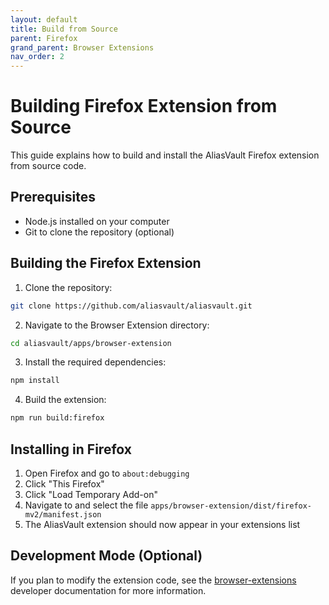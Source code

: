 ```yaml
---
layout: default
title: Build from Source
parent: Firefox
grand_parent: Browser Extensions
nav_order: 2
---
```


# Building Firefox Extension from Source

This guide explains how to build and install the AliasVault Firefox extension from source code.

## Prerequisites

- Node.js installed on your computer
- Git to clone the repository (optional)

## Building the Firefox Extension

1. Clone the repository:
```bash
git clone https://github.com/aliasvault/aliasvault.git
```

2. Navigate to the Browser Extension directory:
```bash
cd aliasvault/apps/browser-extension
```

3. Install the required dependencies:
```bash
npm install
```

4. Build the extension:
```bash
npm run build:firefox
```

## Installing in Firefox

1. Open Firefox and go to `about:debugging`
2. Click "This Firefox"
3. Click "Load Temporary Add-on"
4. Navigate to and select the file `apps/browser-extension/dist/firefox-mv2/manifest.json`
5. The AliasVault extension should now appear in your extensions list

## Development Mode (Optional)

If you plan to modify the extension code, see the [browser-extensions](../../misc/dev/browser-extensions.md) developer documentation for more information.
